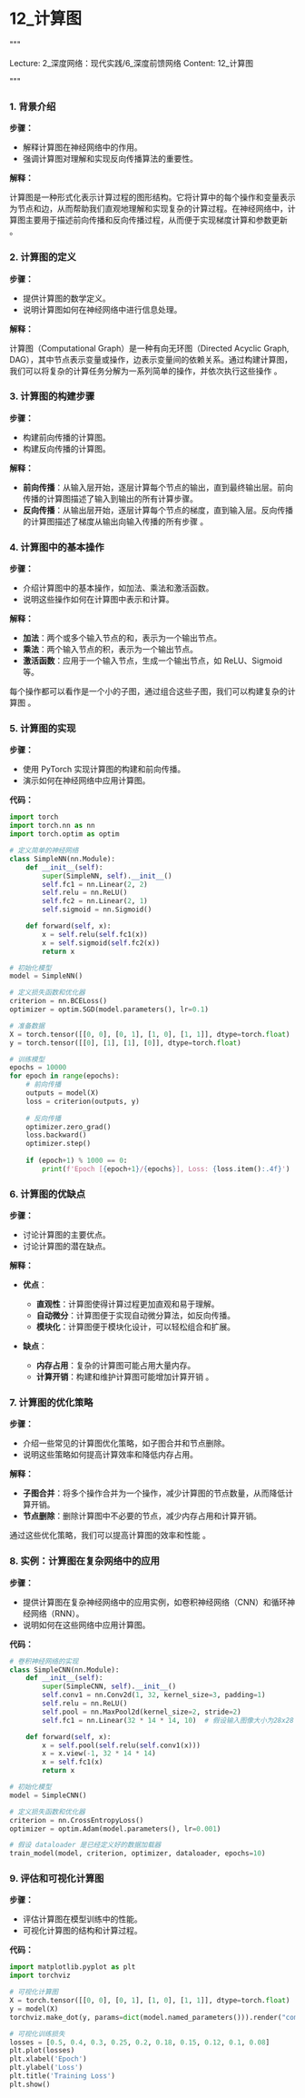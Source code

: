 # 12_计算图


"""

Lecture: 2_深度网络：现代实践/6_深度前馈网络
Content: 12_计算图

"""


### 1. 背景介绍
**步骤：**

- 解释计算图在神经网络中的作用。
- 强调计算图对理解和实现反向传播算法的重要性。

**解释：**

计算图是一种形式化表示计算过程的图形结构。它将计算中的每个操作和变量表示为节点和边，从而帮助我们直观地理解和实现复杂的计算过程。在神经网络中，计算图主要用于描述前向传播和反向传播过程，从而便于实现梯度计算和参数更新 。

### 2. 计算图的定义
**步骤：**

- 提供计算图的数学定义。
- 说明计算图如何在神经网络中进行信息处理。

**解释：**

计算图（Computational Graph）是一种有向无环图（Directed Acyclic Graph, DAG），其中节点表示变量或操作，边表示变量间的依赖关系。通过构建计算图，我们可以将复杂的计算任务分解为一系列简单的操作，并依次执行这些操作 。

### 3. 计算图的构建步骤
**步骤：**

- 构建前向传播的计算图。
- 构建反向传播的计算图。

**解释：**

- **前向传播**：从输入层开始，逐层计算每个节点的输出，直到最终输出层。前向传播的计算图描述了输入到输出的所有计算步骤。
- **反向传播**：从输出层开始，逐层计算每个节点的梯度，直到输入层。反向传播的计算图描述了梯度从输出向输入传播的所有步骤 。

### 4. 计算图中的基本操作
**步骤：**

- 介绍计算图中的基本操作，如加法、乘法和激活函数。
- 说明这些操作如何在计算图中表示和计算。

**解释：**

- **加法**：两个或多个输入节点的和，表示为一个输出节点。
- **乘法**：两个输入节点的积，表示为一个输出节点。
- **激活函数**：应用于一个输入节点，生成一个输出节点，如 ReLU、Sigmoid 等。

每个操作都可以看作是一个小的子图，通过组合这些子图，我们可以构建复杂的计算图 。

### 5. 计算图的实现
**步骤：**

- 使用 PyTorch 实现计算图的构建和前向传播。
- 演示如何在神经网络中应用计算图。

**代码：**

```python
import torch
import torch.nn as nn
import torch.optim as optim

# 定义简单的神经网络
class SimpleNN(nn.Module):
    def __init__(self):
        super(SimpleNN, self).__init__()
        self.fc1 = nn.Linear(2, 2)
        self.relu = nn.ReLU()
        self.fc2 = nn.Linear(2, 1)
        self.sigmoid = nn.Sigmoid()

    def forward(self, x):
        x = self.relu(self.fc1(x))
        x = self.sigmoid(self.fc2(x))
        return x

# 初始化模型
model = SimpleNN()

# 定义损失函数和优化器
criterion = nn.BCELoss()
optimizer = optim.SGD(model.parameters(), lr=0.1)

# 准备数据
X = torch.tensor([[0, 0], [0, 1], [1, 0], [1, 1]], dtype=torch.float)
y = torch.tensor([[0], [1], [1], [0]], dtype=torch.float)

# 训练模型
epochs = 10000
for epoch in range(epochs):
    # 前向传播
    outputs = model(X)
    loss = criterion(outputs, y)
    
    # 反向传播
    optimizer.zero_grad()
    loss.backward()
    optimizer.step()
    
    if (epoch+1) % 1000 == 0:
        print(f'Epoch [{epoch+1}/{epochs}], Loss: {loss.item():.4f}')
```

### 6. 计算图的优缺点
**步骤：**

- 讨论计算图的主要优点。
- 讨论计算图的潜在缺点。

**解释：**

- **优点**：
  - **直观性**：计算图使得计算过程更加直观和易于理解。
  - **自动微分**：计算图便于实现自动微分算法，如反向传播。
  - **模块化**：计算图便于模块化设计，可以轻松组合和扩展。

- **缺点**：
  - **内存占用**：复杂的计算图可能占用大量内存。
  - **计算开销**：构建和维护计算图可能增加计算开销 。

### 7. 计算图的优化策略
**步骤：**

- 介绍一些常见的计算图优化策略，如子图合并和节点删除。
- 说明这些策略如何提高计算效率和降低内存占用。

**解释：**

- **子图合并**：将多个操作合并为一个操作，减少计算图的节点数量，从而降低计算开销。
- **节点删除**：删除计算图中不必要的节点，减少内存占用和计算开销。

通过这些优化策略，我们可以提高计算图的效率和性能 。

### 8. 实例：计算图在复杂网络中的应用
**步骤：**

- 提供计算图在复杂神经网络中的应用实例，如卷积神经网络（CNN）和循环神经网络（RNN）。
- 说明如何在这些网络中应用计算图。

**代码：**

```python
# 卷积神经网络的实现
class SimpleCNN(nn.Module):
    def __init__(self):
        super(SimpleCNN, self).__init__()
        self.conv1 = nn.Conv2d(1, 32, kernel_size=3, padding=1)
        self.relu = nn.ReLU()
        self.pool = nn.MaxPool2d(kernel_size=2, stride=2)
        self.fc1 = nn.Linear(32 * 14 * 14, 10)  # 假设输入图像大小为28x28

    def forward(self, x):
        x = self.pool(self.relu(self.conv1(x)))
        x = x.view(-1, 32 * 14 * 14)
        x = self.fc1(x)
        return x

# 初始化模型
model = SimpleCNN()

# 定义损失函数和优化器
criterion = nn.CrossEntropyLoss()
optimizer = optim.Adam(model.parameters(), lr=0.001)

# 假设 dataloader 是已经定义好的数据加载器
train_model(model, criterion, optimizer, dataloader, epochs=10)
```

### 9. 评估和可视化计算图
**步骤：**

- 评估计算图在模型训练中的性能。
- 可视化计算图的结构和计算过程。

**代码：**

```python
import matplotlib.pyplot as plt
import torchviz

# 可视化计算图
X = torch.tensor([[0, 0], [0, 1], [1, 0], [1, 1]], dtype=torch.float)
y = model(X)
torchviz.make_dot(y, params=dict(model.named_parameters())).render("computational_graph", format="png")

# 可视化训练损失
losses = [0.5, 0.4, 0.3, 0.25, 0.2, 0.18, 0.15, 0.12, 0.1, 0.08]
plt.plot(losses)
plt.xlabel('Epoch')
plt.ylabel('Loss')
plt.title('Training Loss')
plt.show()
```

